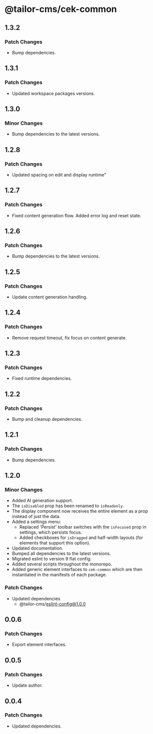 # @tailor-cms/cek-common

## 1.3.2

### Patch Changes

- Bump dependencies.

## 1.3.1

### Patch Changes

- Updated workspace packages versions.

## 1.3.0

### Minor Changes

- Bump dependencies to the latest versions.

## 1.2.8

### Patch Changes

- Updated spacing on edit and display runtime"

## 1.2.7

### Patch Changes

- Fixed content generation flow. Added error log and reset state.

## 1.2.6

### Patch Changes

- Bump dependencies to the latest versions.

## 1.2.5

### Patch Changes

- Update content generation handling.

## 1.2.4

### Patch Changes

- Remove request timeout, fix focus on content generate.

## 1.2.3

### Patch Changes

- Fixed runtime dependencies.

## 1.2.2

### Patch Changes

- Bump and cleanup dependencies.

## 1.2.1

### Patch Changes

- Bump dependencies.

## 1.2.0

### Minor Changes

- Added AI generation support.
- The `isDisabled` prop has been renamed to `isReadonly`.
- The display component now receives the entire element as a prop instead of
  just the data.
- Added a settings menu:
  - Replaced 'Persist' toolbar switches with the `isFocused` prop in settings,
    which persists focus.
  - Added checkboxes for `isDragged` and half-width layouts (for elements that
    support this option).
- Updated documentation.
- Bumped all dependencies to the latest versions.
- Migrated eslint to version 9 flat config.
- Added several scripts throughout the monorepo.
- Added generic element interfaces to `cek-common` which are then instantiated
  in the manifests of each package.

### Patch Changes

- Updated dependencies
  - @tailor-cms/eslint-config@1.0.0

## 0.0.6

### Patch Changes

- Export element interfaces.

## 0.0.5

### Patch Changes

- Update author.

## 0.0.4

### Patch Changes

- Updated dependencies.
